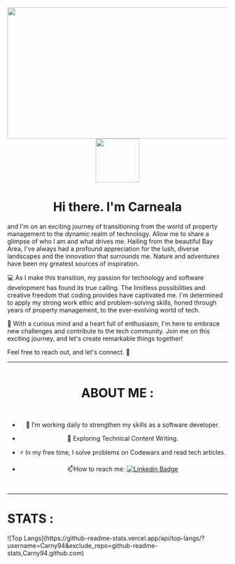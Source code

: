 <div align="center">
  <img src="https://bayarea.northeastern.edu/wp-content/uploads/Bay-Bridge-at-Sunrise-2-1.jpg" width="600" height="300"/>
</div>

<div align="center">
    <img src="https://media.giphy.com/media/Vf3ZKdillTMOOaOho0/giphy.gif" width="100"/>
</div>
  <h1 align="center">Hi there. I'm Carneala </h1>
  <p>and I'm on an exciting journey of transitioning from the world of property management to the dynamic realm of technology. Allow me to share a glimpse of who I am and what drives me. Hailing from the beautiful Bay Area, I've always had a profound appreciation for the lush, diverse landscapes and the innovation that surrounds me. Nature and adventures have been my greatest sources of inspiration.</p>
  
  <p>💻 As I make this transition, my passion for technology and software development has found its true calling. The limitless possibilities and creative freedom that coding provides have captivated me. I'm determined to apply my strong work ethic and problem-solving skills, honed through years of property management, to the ever-evolving world of tech.</p>
  
  <p>🌟 With a curious mind and a heart full of enthusiasm, I'm here to embrace new challenges and contribute to the tech community. Join me on this exciting journey, and let's create remarkable things together! </p>
    
  <p> Feel free to reach out, and let's connect. 🚀 </p> 
  

--- 
<div style="display: flex; justify-content: center; align-items: center; flex-direction: column; text-align: center;">
<h1>ABOUT ME :</h1>

- :telescope: I’m working daily to strengthen my skills as a software developer. 

- :seedling: Exploring Technical Content Writing.

- :zap: In my free time, I solve problems on Codewars and read tech articles.

- :mailbox:How to reach me: [![Linkedin Badge](https://img.shields.io/badge/-Linkedin-blue?style=flat&logo=Linkedin&logoColor=white)](http://www.linkedin.com/in/carneala-odom)
</div>

---
<h1>STATS :</h1>
![Top Langs](https://github-readme-stats.vercel.app/api/top-langs/?username=Carny94&exclude_repo=github-readme-stats,Carny94.github.com)

</div>

